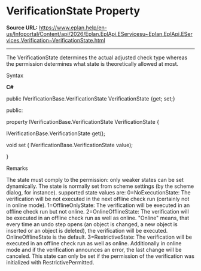 # VerificationState Property

**Source URL:** https://www.eplan.help/en-us/Infoportal/Content/api/2026/Eplan.EplApi.EServicesu~Eplan.EplApi.EServices.Verification~VerificationState.html

---

The VerificationState determines the actual adjusted check type whereas the permission determines what state is theoretically allowed at most.

Syntax

**C#**



public IVerificationBase.VerificationState VerificationState {get; set;}

public:

property IVerificationBase.VerificationState VerificationState {

   IVerificationBase.VerificationState get();

   void set (    IVerificationBase.VerificationState value);

}


Remarks

The state must comply to the permission: only weaker states can be set dynamically. The state is normally set from scheme settings (by the scheme dialog, for instance). supported state values are: 0=NoExecutionState: The verification will be not executed in the next offline check run (certainly not in online mode). 1=OfflineOnlyState: The verification will be executed in an offline check run but not online. 2=OnlineOfflineState: The verification will be executed in an offline check run as well as online. "Online" means, that every time an undo step opens (an object is changed, a new object is inserted or an object is deleted), the verification will be executed. OnlineOfflineState is the default. 3=RestrictiveState: The verification will be executed in an offline check run as well as online. Additionally in online mode and if the verification announces an error, the last change will be canceled. This state can only be set if the permission of the verification was initialized with RestrictivePermitted.
